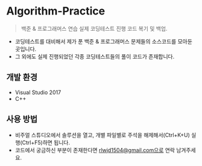 # Algorithm-Practice
> 백준 &amp; 프로그래머스 연습
> 실제 코딩테스트 진행 코드 복기 및 백업.

- 코딩테스트를 대비해서 제가 푼 백준 & 프로그래머스 문제들의 소스코드를 모아둔 곳입니다.
- 그 외에도 실제 진행되었던 각종 코딩테스트들의 풀이 코드가 존재합니다.

## 개발 환경
- Visual Studio 2017
- C++

## 사용 방법
- 비주얼 스튜디오에서 솔루션을 열고, 개별 파일별로 주석을 해제해서(Ctrl+K+U) 실행(Ctrl+F5)하면 됩니다.
- 코드에서 궁금하신 부분이 존재한다면 rlwjd1504@gmail.com으로 연락 남겨주세요.
